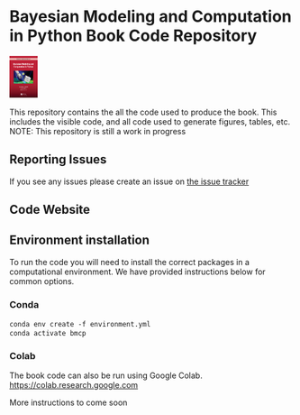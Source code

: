 # Bayesian Modeling and Computation in Python Book Code Repository

<img src="https://github.com/BayesianModelingandComputationInPython/BookCode_Edition1/raw/main/jupyter_book/img/Cover.jpg" width="50"/>

This repository contains the all the code used to produce the book. 
This includes the visible code, and all code used to generate figures, tables, etc.  
NOTE: This repository is still a work in progress 

## Reporting Issues
If you see any issues please create an issue on [the issue tracker](https://github.com/BayesianModelingandComputationInPython/BookCode_Edition1/issues)

## Code Website

## Environment installation
To run the code you will need to install the correct packages in a computational environment.
We have provided instructions below for common options.

### Conda
```
conda env create -f environment.yml
conda activate bmcp
```

### Colab
The book code can also be run using Google Colab.
https://colab.research.google.com

More instructions to come soon
